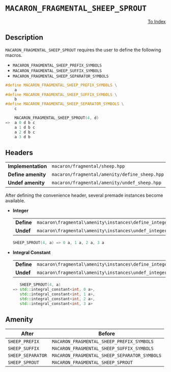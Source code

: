 # `MACARON_FRAGMENTAL_SHEEP_SPROUT`

<p style='text-align: right;'><a href="../../index.md#fragmental-sheep">To Index</a></p>

## Description

`MACARON_FRAGMENTAL_SHEEP_SPROUT` requires the user to define the following macros.

- `MACARON_FRAGMENTAL_SHEEP_PREFIX_SYMBOLS`
- `MACARON_FRAGMENTAL_SHEEP_SUFFIX_SYMBOLS`
- `MACARON_FRAGMENTAL_SHEEP_SEPARATOR_SYMBOLS`

```C++
#define MACARON_FRAGMENTAL_SHEEP_PREFIX_SYMBOLS \
    a
#define MACARON_FRAGMENTAL_SHEEP_SUFFIX_SYMBOLS \
    b
#define MACARON_FRAGMENTAL_SHEEP_SEPARATOR_SYMBOLS \
    c

    MACARON_FRAGMENTAL_SHEEP_SPROUT(4, d)
=>  a 0 d b c
    a 1 d b c
    a 2 d b c
    a 3 d b
```

## Headers

<table>
  <tbody>
    <tr>
      <td><b>Implementation</b></td>
      <td><code>macaron/fragmental/sheep.hpp</code></td>
    </tr>
    <tr>
      <td><b>Define amenity</b></td>
      <td><code>macaron/fragmental/amenity/define_sheep.hpp</code></td>
    </tr>
    <tr>
      <td><b>Undef amenity</b></td>
      <td><code>macaron/fragmental/amenity/undef_sheep.hpp</code></td>
    </tr>
  </tbody>
</table>

After defining the convenience header, several premade instances become available.

- **Integer**

  <table>
    <tbody>
      <tr>
        <td><b>Define</b></td>
        <td><code>macaron\fragmental\amenity\instances\define_integer_sheep.hpp</td>
      </tr>
      <tr>
        <td><b>Undef</b></td>
        <td><code>macaron\fragmental\amenity\instances\undef_integer_sheep.hpp</code></td>
      </tr>
    </tbody>
  </table>

  ```C++
  SHEEP_SPROUT(4, a) => 0 a, 1 a, 2 a, 3 a
  ```

- **Integral Constant**

  <table>
    <tbody>
      <tr>
        <td><b>Define</b></td>
        <td><code>macaron\fragmental\amenity\instances\define_integer_sheep.hpp</td>
      </tr>
      <tr>
        <td><b>Undef</b></td>
        <td><code>macaron\fragmental\amenity\instances\undef_integer_sheep.hpp</code></td>
      </tr>
    </tbody>
  </table>

  ```C++
     SHEEP_SPROUT(4, a)
  => std::integral_constant<int, 0 a>,
     std::integral_constant<int, 1 a>,
     std::integral_constant<int, 2 a>,
     std::integral_constant<int, 3 a>
  ```

## Amenity

<table>
  <thead>
    <tr>
      <th>After</th>
      <th>Before</th>
    </tr>
  </thead>
  <tbody>
    <tr>
      <td><code>SHEEP_PREFIX</code></td>
      <td><code>MACARON_FRAGMENTAL_SHEEP_PREFIX_SYMBOLS</code></td>
    </tr>
    <tr>
      <td><code>SHEEP_SUFFIX</code></td>
      <td><code>MACARON_FRAGMENTAL_SHEEP_SUFFIX_SYMBOLS</code></td>
    </tr>
    <tr>
      <td><code>SHEEP_SEPARATOR</code></td>
      <td><code>MACARON_FRAGMENTAL_SHEEP_SEPARATOR_SYMBOLS</code></td>
    </tr>
    <tr>
      <td><code>SHEEP_SPROUT</code></td>
      <td><code>MACARON_FRAGMENTAL_SHEEP_SPROUT</code></td>
    </tr>
  </tbody>
</table>
